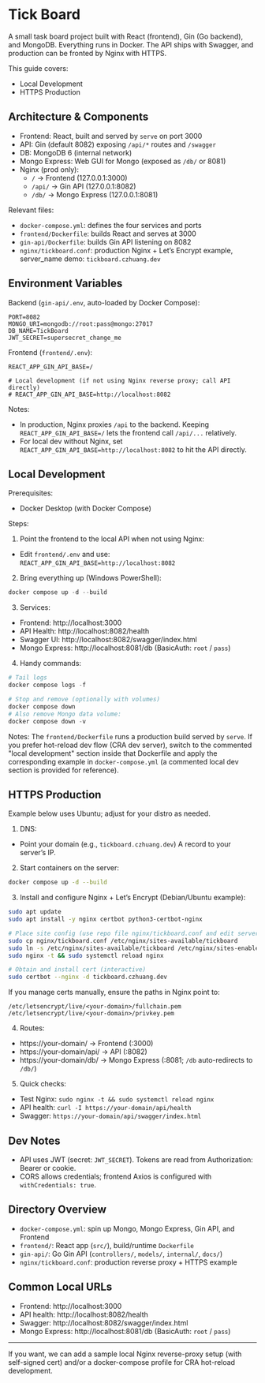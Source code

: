 # Tick Board

A small task board project built with React (frontend), Gin (Go backend), and MongoDB. Everything runs in Docker. The API ships with Swagger, and production can be fronted by Nginx with HTTPS.

This guide covers:
- Local Development
- HTTPS Production


## Architecture & Components

- Frontend: React, built and served by `serve` on port 3000
- API: Gin (default 8082) exposing `/api/*` routes and `/swagger`
- DB: MongoDB 6 (internal network)
- Mongo Express: Web GUI for Mongo (exposed as `/db/` or 8081)
- Nginx (prod only):
  - `/` → Frontend (127.0.0.1:3000)
  - `/api/` → Gin API (127.0.0.1:8082)
  - `/db/` → Mongo Express (127.0.0.1:8081)

Relevant files:
- `docker-compose.yml`: defines the four services and ports
- `frontend/Dockerfile`: builds React and serves at 3000
- `gin-api/Dockerfile`: builds Gin API listening on 8082
- `nginx/tickboard.conf`: production Nginx + Let’s Encrypt example, server_name demo: `tickboard.czhuang.dev`


## Environment Variables

Backend (`gin-api/.env`, auto-loaded by Docker Compose):

```
PORT=8082
MONGO_URI=mongodb://root:pass@mongo:27017
DB_NAME=TickBoard
JWT_SECRET=supersecret_change_me
```

Frontend (`frontend/.env`):

```
REACT_APP_GIN_API_BASE=/

# Local development (if not using Nginx reverse proxy; call API directly)
# REACT_APP_GIN_API_BASE=http://localhost:8082
```

Notes:
- In production, Nginx proxies `/api` to the backend. Keeping `REACT_APP_GIN_API_BASE=/` lets the frontend call `/api/...` relatively.
- For local dev without Nginx, set `REACT_APP_GIN_API_BASE=http://localhost:8082` to hit the API directly.


## Local Development

Prerequisites:
- Docker Desktop (with Docker Compose)

Steps:
1) Point the frontend to the local API when not using Nginx:
  - Edit `frontend/.env` and use: `REACT_APP_GIN_API_BASE=http://localhost:8082`
2) Bring everything up (Windows PowerShell):

```powershell
docker compose up -d --build
```

3) Services:
- Frontend: http://localhost:3000
- API Health: http://localhost:8082/health
- Swagger UI: http://localhost:8082/swagger/index.html
- Mongo Express: http://localhost:8081/db  (BasicAuth: `root` / `pass`)

4) Handy commands:

```powershell
# Tail logs
docker compose logs -f

# Stop and remove (optionally with volumes)
docker compose down
# Also remove Mongo data volume:
docker compose down -v
```

Notes: The `frontend/Dockerfile` runs a production build served by `serve`. If you prefer hot-reload dev flow (CRA dev server), switch to the commented "local development" section inside that Dockerfile and apply the corresponding example in `docker-compose.yml` (a commented local dev section is provided for reference).


## HTTPS Production

Example below uses Ubuntu; adjust for your distro as needed.

1) DNS:
  - Point your domain (e.g., `tickboard.czhuang.dev`) A record to your server’s IP.

2) Start containers on the server:

```bash
docker compose up -d --build
```

3) Install and configure Nginx + Let’s Encrypt (Debian/Ubuntu example):

```bash
sudo apt update
sudo apt install -y nginx certbot python3-certbot-nginx

# Place site config (use repo file nginx/tickboard.conf and edit server_name as needed)
sudo cp nginx/tickboard.conf /etc/nginx/sites-available/tickboard
sudo ln -s /etc/nginx/sites-available/tickboard /etc/nginx/sites-enabled/tickboard
sudo nginx -t && sudo systemctl reload nginx

# Obtain and install cert (interactive)
sudo certbot --nginx -d tickboard.czhuang.dev
```

If you manage certs manually, ensure the paths in Nginx point to:

```
/etc/letsencrypt/live/<your-domain>/fullchain.pem
/etc/letsencrypt/live/<your-domain>/privkey.pem
```

4) Routes:
- https://your-domain/ → Frontend (:3000)
- https://your-domain/api/ → API (:8082)
- https://your-domain/db/ → Mongo Express (:8081; `/db` auto-redirects to `/db/`)

5) Quick checks:
- Test Nginx: `sudo nginx -t && sudo systemctl reload nginx`
- API health: `curl -I https://your-domain/api/health`
- Swagger: `https://your-domain/api/swagger/index.html`


## Dev Notes

- API uses JWT (secret: `JWT_SECRET`). Tokens are read from Authorization: Bearer or cookie.
- CORS allows credentials; frontend Axios is configured with `withCredentials: true`.


## Directory Overview

- `docker-compose.yml`: spin up Mongo, Mongo Express, Gin API, and Frontend
- `frontend/`: React app (`src/`), build/runtime `Dockerfile`
- `gin-api/`: Go Gin API (`controllers/`, `models/`, `internal/`, `docs/`)
- `nginx/tickboard.conf`: production reverse proxy + HTTPS example


## Common Local URLs

- Frontend: http://localhost:3000
- API health: http://localhost:8082/health
- Swagger: http://localhost:8082/swagger/index.html
- Mongo Express: http://localhost:8081/db (BasicAuth: `root` / `pass`)


---

If you want, we can add a sample local Nginx reverse-proxy setup (with self-signed cert) and/or a docker-compose profile for CRA hot-reload development.